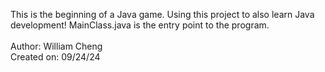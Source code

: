 This is the beginning of a Java game. Using this project to 
also learn Java development! MainClass.java is the entry point to 
the program.
<br><br>
Author: William Cheng <br>
Created on: 09/24/24
